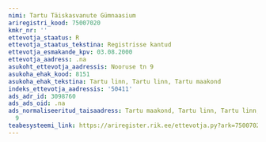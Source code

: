 ```yaml
---
nimi: Tartu Täiskasvanute Gümnaasium
ariregistri_kood: 75007020
kmkr_nr: ''
ettevotja_staatus: R
ettevotja_staatus_tekstina: Registrisse kantud
ettevotja_esmakande_kpv: 03.08.2000
ettevotja_aadress: .na
asukoht_ettevotja_aadressis: Nooruse tn 9
asukoha_ehak_kood: 8151
asukoha_ehak_tekstina: Tartu linn, Tartu linn, Tartu maakond
indeks_ettevotja_aadressis: '50411'
ads_adr_id: 3098760
ads_ads_oid: .na
ads_normaliseeritud_taisaadress: Tartu maakond, Tartu linn, Tartu linn, Nooruse tn
  9
teabesysteemi_link: https://ariregister.rik.ee/ettevotja.py?ark=75007020&ref=rekvisiidid
---
```

